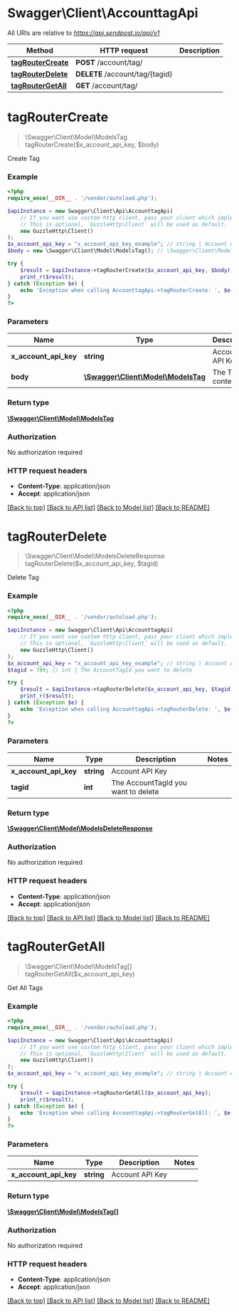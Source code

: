 # Swagger\Client\AccounttagApi

All URIs are relative to *https://api.sendpost.io/api/v1*

Method | HTTP request | Description
------------- | ------------- | -------------
[**tagRouterCreate**](AccounttagApi.md#tagRouterCreate) | **POST** /account/tag/ | 
[**tagRouterDelete**](AccounttagApi.md#tagRouterDelete) | **DELETE** /account/tag/{tagid} | 
[**tagRouterGetAll**](AccounttagApi.md#tagRouterGetAll) | **GET** /account/tag/ | 


# **tagRouterCreate**
> \Swagger\Client\Model\ModelsTag tagRouterCreate($x_account_api_key, $body)



Create Tag

### Example
```php
<?php
require_once(__DIR__ . '/vendor/autoload.php');

$apiInstance = new Swagger\Client\Api\AccounttagApi(
    // If you want use custom http client, pass your client which implements `GuzzleHttp\ClientInterface`.
    // This is optional, `GuzzleHttp\Client` will be used as default.
    new GuzzleHttp\Client()
);
$x_account_api_key = "x_account_api_key_example"; // string | Account API Key
$body = new \Swagger\Client\Model\ModelsTag(); // \Swagger\Client\Model\ModelsTag | The Tag content

try {
    $result = $apiInstance->tagRouterCreate($x_account_api_key, $body);
    print_r($result);
} catch (Exception $e) {
    echo 'Exception when calling AccounttagApi->tagRouterCreate: ', $e->getMessage(), PHP_EOL;
}
?>
```

### Parameters

Name | Type | Description  | Notes
------------- | ------------- | ------------- | -------------
 **x_account_api_key** | **string**| Account API Key |
 **body** | [**\Swagger\Client\Model\ModelsTag**](../Model/ModelsTag.md)| The Tag content |

### Return type

[**\Swagger\Client\Model\ModelsTag**](../Model/ModelsTag.md)

### Authorization

No authorization required

### HTTP request headers

 - **Content-Type**: application/json
 - **Accept**: application/json

[[Back to top]](#) [[Back to API list]](../../README.md#documentation-for-api-endpoints) [[Back to Model list]](../../README.md#documentation-for-models) [[Back to README]](../../README.md)

# **tagRouterDelete**
> \Swagger\Client\Model\ModelsDeleteResponse tagRouterDelete($x_account_api_key, $tagid)



Delete Tag

### Example
```php
<?php
require_once(__DIR__ . '/vendor/autoload.php');

$apiInstance = new Swagger\Client\Api\AccounttagApi(
    // If you want use custom http client, pass your client which implements `GuzzleHttp\ClientInterface`.
    // This is optional, `GuzzleHttp\Client` will be used as default.
    new GuzzleHttp\Client()
);
$x_account_api_key = "x_account_api_key_example"; // string | Account API Key
$tagid = 789; // int | The AccountTagId you want to delete

try {
    $result = $apiInstance->tagRouterDelete($x_account_api_key, $tagid);
    print_r($result);
} catch (Exception $e) {
    echo 'Exception when calling AccounttagApi->tagRouterDelete: ', $e->getMessage(), PHP_EOL;
}
?>
```

### Parameters

Name | Type | Description  | Notes
------------- | ------------- | ------------- | -------------
 **x_account_api_key** | **string**| Account API Key |
 **tagid** | **int**| The AccountTagId you want to delete |

### Return type

[**\Swagger\Client\Model\ModelsDeleteResponse**](../Model/ModelsDeleteResponse.md)

### Authorization

No authorization required

### HTTP request headers

 - **Content-Type**: application/json
 - **Accept**: application/json

[[Back to top]](#) [[Back to API list]](../../README.md#documentation-for-api-endpoints) [[Back to Model list]](../../README.md#documentation-for-models) [[Back to README]](../../README.md)

# **tagRouterGetAll**
> \Swagger\Client\Model\ModelsTag[] tagRouterGetAll($x_account_api_key)



Get All Tags

### Example
```php
<?php
require_once(__DIR__ . '/vendor/autoload.php');

$apiInstance = new Swagger\Client\Api\AccounttagApi(
    // If you want use custom http client, pass your client which implements `GuzzleHttp\ClientInterface`.
    // This is optional, `GuzzleHttp\Client` will be used as default.
    new GuzzleHttp\Client()
);
$x_account_api_key = "x_account_api_key_example"; // string | Account API Key

try {
    $result = $apiInstance->tagRouterGetAll($x_account_api_key);
    print_r($result);
} catch (Exception $e) {
    echo 'Exception when calling AccounttagApi->tagRouterGetAll: ', $e->getMessage(), PHP_EOL;
}
?>
```

### Parameters

Name | Type | Description  | Notes
------------- | ------------- | ------------- | -------------
 **x_account_api_key** | **string**| Account API Key |

### Return type

[**\Swagger\Client\Model\ModelsTag[]**](../Model/ModelsTag.md)

### Authorization

No authorization required

### HTTP request headers

 - **Content-Type**: application/json
 - **Accept**: application/json

[[Back to top]](#) [[Back to API list]](../../README.md#documentation-for-api-endpoints) [[Back to Model list]](../../README.md#documentation-for-models) [[Back to README]](../../README.md)

